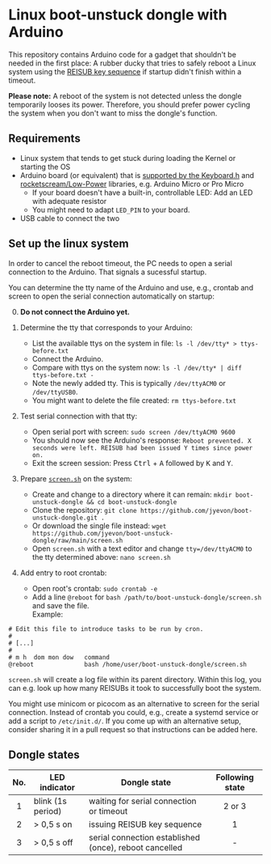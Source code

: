 # Linux boot-unstuck dongle with Arduino
This repository contains Arduino code for a gadget that shouldn't be needed in the first place: A rubber ducky that tries to safely reboot a Linux system using the [REISUB key sequence](https://wiki.archlinux.org/title/Keyboard_shortcuts#Rebooting) if startup didn't finish within a timeout.

__Please note:__ A reboot of the system is not detected unless the dongle temporarily looses its power. Therefore, you should prefer power cycling the system when you don't want to miss the dongle's function.

## Requirements
- Linux system that tends to get stuck during loading the Kernel or starting the OS
- Arduino board (or equivalent) that is [supported by the Keyboard.h](https://www.arduino.cc/reference/en/language/functions/usb/keyboard/#_compatible_hardware) and [rocketscream/Low-Power](https://github.com/rocketscream/Low-Power) libraries, e.g. Arduino Micro or Pro Micro
  - If your board doesn't have a built-in, controllable LED: Add an LED with adequate resistor
  - You might need to adapt `LED_PIN` to your board.
- USB cable to connect the two

## Set up the linux system
In order to cancel the reboot timeout, the PC needs to open a serial connection to the Arduino. That signals a sucessful startup.

You can determine the tty name of the Arduino and use, e.g., crontab and screen to open the serial connection automatically on startup:

0. __Do not connect the Arduino yet.__

1. Determine the tty that corresponds to your Arduino:
    - List the available ttys on the system in file: `ls -l /dev/tty* > ttys-before.txt`
    - Connect the Arduino.
    - Compare with ttys on the system now: `ls -l /dev/tty* | diff ttys-before.txt -`
    - Note the newly added tty. This is typically `/dev/ttyACM0` or `/dev/ttyUSB0`.
    - You might want to delete the file created: `rm ttys-before.txt`

2. Test serial connection with that tty:
    - Open serial port with screen: `sudo screen /dev/ttyACM0 9600`
    - You should now see the Arduino's response:
`Reboot prevented. X seconds were left. REISUB had been issued Y times since power on.`
    - Exit the screen session: Press <kbd>Ctrl</kbd> + <kbd>A</kbd> followed by <kbd>K</kbd> and <kbd>Y</kbd>.

3. Prepare [`screen.sh`](screen.sh) on the system:
    - Create and change to a directory where it can remain: `mkdir boot-unstuck-dongle && cd boot-unstuck-dongle`
    - Clone the repository: `git clone https://github.com/jyevon/boot-unstuck-dongle.git .`
    - Or download the single file instead: `wget https://github.com/jyevon/boot-unstuck-dongle/raw/main/screen.sh`
    - Open `screen.sh` with a text editor and change `tty=/dev/ttyACM0` to the tty determined above: `nano screen.sh`

4. Add entry to root crontab:
    - Open root's crontab: `sudo crontab -e`
    - Add a line `@reboot` for `bash /path/to/boot-unstuck-dongle/screen.sh` and save the file.  
    Example:
```cron
# Edit this file to introduce tasks to be run by cron.
#
# [...]
#
# m h  dom mon dow   command
@reboot              bash /home/user/boot-unstuck-dongle/screen.sh
```

`screen.sh` will create a log file within its parent directory. Within this log, you can e.g. look up how many REISUBs it took to successfully boot the system.

You might use minicom or picocom as an alternative to screen for the serial connection. Instead of crontab you could, e.g., create a systemd service or add a script to `/etc/init.d/`. If you come up with an alternative setup, consider sharing it in a pull request so that instructions can be added here.

## Dongle states
| No. | LED indicator     | Dongle state                                           | Following state |
|:---:| ------------------| ------------------------------------------------------ |:---------------:|
| 1   | blink (1s period) | waiting for serial connection or timeout               | 2 or 3          |
| 2   | > 0,5 s on        | issuing REISUB key sequence                            | 1               |
| 3   | > 0,5 s off       | serial connection established (once), reboot cancelled | -               |
